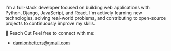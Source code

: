 I'm a full-stack developer focused on building web applications with Python, Django, JavaScript, and React. I'm actively learning new technologies, solving real-world problems, and contributing to open-source projects to continuously improve my skills.

💬 Reach Out
Feel free to connect with me:
- damionbetters@gmail.com
